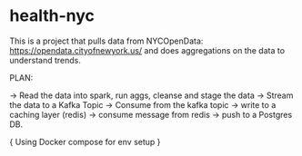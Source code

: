 # health-nyc

This is a project that pulls data from NYCOpenData: https://opendata.cityofnewyork.us/ and does aggregations on the data to understand trends. 

PLAN:

-> Read the data into spark, run aggs, cleanse and stage the data
-> Stream the data to a Kafka Topic
-> Consume from the kafka topic
-> write to a caching layer (redis)
-> consume message from redis
-> push to a Postgres DB.

{ Using Docker compose for env setup }
